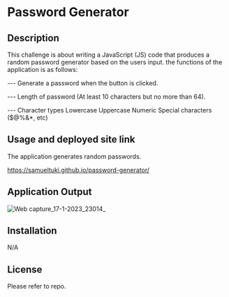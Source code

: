 #  Password Generator

## Description

This challenge is about writing a JavaScript (JS) code that produces a random password generator based on the users input. the functions of the application is as follows:

--- Generate a password when the button is clicked.

--- Length of password (At least 10 characters but no more than 64).

--- Character types
    Lowercase
    Uppercase
    Numeric
    Special characters ($@%&*, etc)

## Usage and deployed site link
The application generates random passwords.

https://samueltuki.github.io/password-generator/

## Application Output

![Web capture_17-1-2023_23014_](https://user-images.githubusercontent.com/117802939/213303575-aa1ee6e8-37b6-4d7c-a73a-0031355ac381.jpeg)


## Installation

N/A

## License

Please refer to repo.
